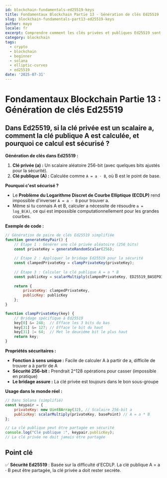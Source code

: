```yaml
---
id: blockchain-fundamentals-ed25519-keys
title: Fondamentaux Blockchain Partie 13 - Génération de clés Ed25519
slug: blockchain-fundamentals-part13-ed25519-keys
author: mayo
locale: fr
excerpt: Comprendre comment les clés privées et publiques Ed25519 sont générées et pourquoi c'est sécurisé
category: blockchain
tags:
  - crypto
  - blockchain
  - beginner
  - solana
  - elliptic-curves
  - ed25519
date: '2025-07-31'
---
```

# Fondamentaux Blockchain Partie 13 : Génération de clés Ed25519

## Dans Ed25519, si la clé privée est un scalaire a, comment la clé publique A est calculée, et pourquoi ce calcul est sécurisé ?

**Génération de clés dans Ed25519 :**

1. **Clé privée (a) :** Un scalaire aléatoire 256-bit (avec quelques bits ajustés pour la sécurité).
2. **Clé publique (A) :** Calculée comme `A = a ⋅ B`, où B est le point de base.

**Pourquoi c'est sécurisé ?**
* Le **Problème du Logarithme Discret de Courbe Elliptique (ECDLP)** rend impossible d'inverser `A = a ⋅ B` pour trouver a.
* Même si tu connais A et B, calculer a nécessite de résoudre `a = log_B(A)`, ce qui est impossible computationnellement pour les grandes courbes.

**Exemple de code :**
```javascript
// Génération de paire de clés Ed25519 simplifiée
function generateKeyPair() {
    // Étape 1 : Générer une clé privée aléatoire (256 bits)
    const privateKey = generateRandomScalar(256);
    
    // Étape 2 : Appliquer le bridage Ed25519 pour la sécurité
    const clampedPrivateKey = clampPrivateKey(privateKey);
    
    // Étape 3 : Calculer la clé publique A = a * B
    const publicKey = scalarMultiply(clampedPrivateKey, ED25519_BASEPOINT);
    
    return {
        privateKey: clampedPrivateKey,
        publicKey: publicKey
    };
}

function clampPrivateKey(key) {
    // Bridage spécifique à Ed25519
    key[0] &= 248;  // Efface les 3 bits du bas
    key[31] &= 127; // Efface le bit du haut  
    key[31] |= 64;  // Met le deuxième bit le plus haut
    return key;
}
```

**Propriétés sécuritaires :**
* **Fonction à sens unique :** Facile de calculer A à partir de a, difficile de trouver a à partir de A
* **Sécurité 256-bit :** Prendrait 2^128 opérations pour casser (impossible en pratique)
* **Le bridage assure :** La clé privée est toujours dans le bon sous-groupe

**Usage dans le monde réel :**
```javascript
// Dans Solana (simplifié)
const keypair = {
    privateKey: new Uint8Array(32), // Scalaire 256-bit a
    publicKey: scalarMultiply(privateKey, basePoint) // A = a * B
};

// La clé publique peut être partagée en sécurité
console.log("Clé publique :", keypair.publicKey);
// La clé privée ne doit jamais être partagée
```

## Point clé
✅ **Sécurité Ed25519** : Basée sur la difficulté d'ECDLP. La clé publique A = a ⋅ B peut être partagée, la clé privée a doit rester secrète.